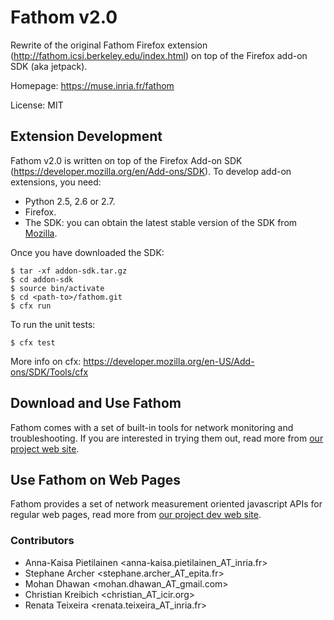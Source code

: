 # Fathom v2.0

Rewrite of the original Fathom Firefox extension (http://fathom.icsi.berkeley.edu/index.html) on top of the Firefox add-on SDK (aka jetpack).

Homepage: https://muse.inria.fr/fathom

License: MIT

## Extension Development

Fathom v2.0 is written on top of the Firefox Add-on SDK (https://developer.mozilla.org/en/Add-ons/SDK). To develop add-on extensions, you need:

- Python 2.5, 2.6 or 2.7.
- Firefox.
- The SDK: you can obtain the latest stable version of the SDK from [Mozilla](https://developer.mozilla.org/en-US/Add-ons/SDK/Tutorials/Installation).

Once you have downloaded the SDK:

```
$ tar -xf addon-sdk.tar.gz
$ cd addon-sdk
$ source bin/activate
$ cd <path-to>/fathom.git
$ cfx run
```

To run the unit tests:

```
$ cfx test
```

More info on cfx: https://developer.mozilla.org/en-US/Add-ons/SDK/Tools/cfx

## Download and Use Fathom

Fathom comes with a set of built-in tools for network monitoring and troubleshooting. If you are interested in trying them out, read more from [our project web site](https://muse.inria.fr/fathom).

## Use Fathom on Web Pages

Fathom provides a set of network measurement oriented javascript APIs for regular web pages, read more from [our project dev web site](https://muse.inria.fr/fathom/dev).

### Contributors

- Anna-Kaisa Pietilainen <anna-kaisa.pietilainen_AT_inria.fr>
- Stephane Archer <stephane.archer_AT_epita.fr>
- Mohan Dhawan <mohan.dhawan_AT_gmail.com>
- Christian Kreibich <christian_AT_icir.org>
- Renata Teixeira <renata.teixeira_AT_inria.fr>

